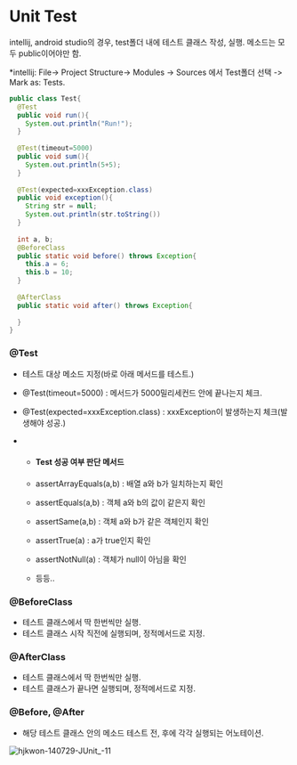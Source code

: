 # Unit Test

intellij, android studio의 경우, test폴더 내에 테스트 클래스 작성, 실행. 메소드는 모두 public이어야만 함.

*intellij: File-> Project Structure-> Modules -> Sources 에서 Test폴더 선택 -> Mark as: Tests.

```java
public class Test{
  @Test
  public void run(){
    System.out.println("Run!");
  }
  
  @Test(timeout=5000)
  public void sum(){
    System.out.println(5+5);
  }
  
  @Test(expected=xxxException.class)
  public void exception(){
    String str = null;
    System.out.println(str.toString())
  }
  
  int a, b;
  @BeforeClass
  public static void before() throws Exception{
    this.a = 6;
    this.b = 10;
  }
  
  @AfterClass
  public static void after() throws Exception{
    
  }
}
```

### @Test

+ 테스트 대상 메소드 지정(바로 아래 메서드를 테스트.)

+ @Test(timeout=5000) :  메서드가 5000밀리세컨드 안에 끝나는지 체크.

+ @Test(expected=xxxException.class) : xxxException이 발생하는지 체크(발생해야 성공.)

+ + #### Test 성공 여부 판단 메서드

  + assertArrayEquals(a,b) : 배열 a와 b가 일치하는지 확인

  + assertEquals(a,b) : 객체 a와 b의 값이 같은지 확인

  + assertSame(a,b) : 객체 a와 b가 같은 객체인지 확인

  + assertTrue(a) : a가 true인지 확인

  + assertNotNull(a) : 객체가 null이 아님을 확인

  + 등등..

### @BeforeClass

+ 테스트 클래스에서 딱 한번씩만 실행.
+ 테스트 클래스 시작 직전에 실행되며, 정적메서드로 지정.

### @AfterClass

+ 테스트 클래스에서 딱 한번씩만 실행.
+ 테스트 클래스가 끝나면 실행되며, 정적메서드로 지정.

### @Before, @After

+ 해당 테스트 클래스 안의 메소드 테스트 전, 후에 각각 실행되는 어노테이션.

![hjkwon-140729-JUnit_-11](D:\Github\Android\Study\intellij\UnitTest\hjkwon-140729-JUnit_-11.png)


